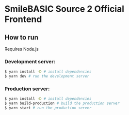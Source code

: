 # SmileBASIC Source 2 Official Frontend

## How to run
Requires Node.js

### Development server:
```bash
$ yarn install -D # install dependencies
$ yarn dev # run the development server
```

### Production server:
```bash
$ yarn install -D # install dependencies
$ yarn build-production # build the production server
$ yarn start # run the production server
```
